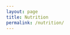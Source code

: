 ```yaml
---
layout: page
title: Nutrition
permalink: /nutrition/
---
```


<div class="content">
    <!--
        <dt data-lang=""><a href="" title=""></a></dt>

        <dt></dt>
        <dd>
            <ol>
                <li data-lang=""><a href="" title=""></a></li>
            </ol>
        </dd>
    -->

    <section class="info-section">
        <h4 class="info-section-title">Diet</h4>
        <dl class="info-section-list">
            <dt data-lang="en"><a href="http://ultimatepaleoguide.com/guide/">The Ultimate Paleo Diet Guide</a></dt>
            <dt data-lang="pl"><a href="http://rekompozycja.pl/leangains/">Leangains</a></dt>
        </dl>
    </section>

    <section class="info-section">
        <h4 class="info-section-title">Calories</h4>
        <dl class="info-section-list">
            <dt>Meal frequency</dt>
            <dd>
                <ol>
                    <li data-lang="en"><a href="http://www.bodyrecomposition.com/research-review/meal-frequency-and-energy-balance-research-review.html/">Meal Frequency and Energy Balance</a></li>
                    <li data-lang="en"><a href="http://www.ncbi.nlm.nih.gov/pubmed/9155494">Meal frequency and energy balance</a></li>
                    <li data-lang="en"><a href="http://www.ncbi.nlm.nih.gov/pubmed/19943985">Increased meal frequency does not promote greater weight loss in subjects who were prescribed an 8-week equi-energetic energy-restricted diet.</a></li>
                    <li data-lang="en"><a href="http://www.ncbi.nlm.nih.gov/pubmed/8399092">Effect of the pattern of food intake on human energy metabolism.</a></li>
                </ol>
            </dd>

            <dt data-lang="en"><a href="http://evidencemag.com/why-calories-count/">Why calories count</a></dt>
        </dl>
    </section>

    <section class="info-section">
        <h4 class="info-section-title">Macronutrients</h4>
        <dl class="info-section-list">
            <dt>Protein intake</dt>
            <dd>
                <ol>
                    <li data-lang="en"><a href="http://suppversity.blogspot.mx/2013/06/evidence-from-metabolic-ward-16-24gkg.html">Evidence From the Metabolic Ward: 1.6-2.4g/kg Protein Turn Short Term Weight Loss Intervention into a Fat Loss Diet</a></li>
                    <li data-lang="en"><a href="http://bayesianbodybuilding.com/the-myth-of-1glb-optimal-protein-intake-for-bodybuilders">The Myth of 1 g/lb: Optimal Protein Intake for Bodybuilders</a></li>
                    <li data-lang="en"><a href="http://www.researchgate.net/publication/257350851_A_Systematic_Review_of_Dietary_Protein_During_Caloric_Restriction_in_Resistance_Trained_Lean_Athletes_A_Case_for_Higher_Intakes">A Systematic Review of Dietary Protein During Caloric Restriction in Resistance Trained Lean Athletes: A Case for Higher Intakes.</a></li>
                </ol>
            </dd>

            <dt>Protein role in weight loss</dt>
            <dd>
                <ol>
                    <li data-lang="en"><a href="http://www.ncbi.nlm.nih.gov/pubmed/23107521">Dietary protein - its role in satiety, energetics, weight loss and health.</a></li>
                    <li data-lang="en"><a href="http://www.ncbi.nlm.nih.gov/pubmed/25644344">Whey Protein Supplementation Preserves Postprandial Myofibrillar Protein Synthesis during Short-Term Energy Restriction in Overweight and Obese Adults.</a></li>
                    <li data-lang="en"><a href="http://www.ncbi.nlm.nih.gov/pubmed/25646324">A high whey protein-, leucine-, and vitamin D-enriched supplement preserves muscle mass during intentional weight loss in obese older adults: a double-blind randomized controlled trial.</a></li>
                    <li data-lang="en"><a href="http://www.ncbi.nlm.nih.gov/pubmed/19927027">Increased protein intake reduces lean body mass loss during weight loss in athletes.</a></li>
                    <li data-lang="en"><a href="http://www.ncbi.nlm.nih.gov/pubmed/18769212">Benefits of high-protein weight loss diets: enough evidence for practice?</a></li>
                    <li data-lang="en"><a href="http://www.ncbi.nlm.nih.gov/pubmed/19400750">Dietary protein, weight loss, and weight maintenance.</a></li>
                    <li data-lang="en"><a href="http://www.ncbi.nlm.nih.gov/pmc/articles/PMC2289832/">A whey-protein supplement increases fat loss and spares lean muscle in obese subjects: a randomized human clinical study</a></li>
                    <li data-lang="en"><a href="http://www.ncbi.nlm.nih.gov/pubmed/24528939">Glucose uptake by the brain on chronic high-protein weight-loss diets with either moderate or low amounts of carbohydrate.</a></li>
                    <li data-lang="en"><a href="http://www.ncbi.nlm.nih.gov/pubmed/15051856">Dietary protein impact on glycemic control during weight loss.</a></li>
                    <li data-lang="en"><a href="http://www.ncbi.nlm.nih.gov/pubmed/15941879">Effect of an energy-restricted, high-protein, low-fat diet relative to a conventional high-carbohydrate, low-fat diet on weight loss, body composition, nutritional status, and markers of cardiovascular health in obese women.</a></li>
                    <li data-lang="en"><a href="http://www.ncbi.nlm.nih.gov/pubmed/15788122">Additional protein intake limits weight regain after weight loss in humans.</a></li>
                    <li data-lang="en"><a href="http://www.ncbi.nlm.nih.gov/pubmed/14710168">High protein intake sustains weight maintenance after body weight loss in humans.</a></li>
                    <li data-lang="en"><a href="http://www.ncbi.nlm.nih.gov/pubmed/17299116">Higher protein intake preserves lean mass and satiety with weight loss in pre-obese and obese women.</a></li>
                    <li data-lang="en"><a href="http://www.ncbi.nlm.nih.gov/pubmed/12704402">Effect of a high-protein, energy-restricted diet on weight loss and energy expenditure after weight stabilization in hyperinsulinemic subjects.</a></li>
                    <li data-lang="en"><a href="http://www.ncbi.nlm.nih.gov/pubmed/18175733">Long-term effects of a high-protein weight-loss diet.</a></li>
                    <li data-lang="en"><a href="http://www.ncbi.nlm.nih.gov/pubmed/15466943">The effects of high protein diets on thermogenesis, satiety and weight loss: a critical review.</a></li>
                    <li data-lang="en"><a href="http://www.ncbi.nlm.nih.gov/pubmed/12144197">High-protein weight-loss diets: are they safe and do they work? A review of the experimental and epidemiologic data.</a></li>
                    <li data-lang="en"><a href="http://www.ncbi.nlm.nih.gov/pubmed/18469287">Protein, weight management, and satiety.</a></li>
                    <li data-lang="en"><a href="http://www.ncbi.nlm.nih.gov/pubmed/23592676">Normal vs. high-protein weight loss diets in men: effects on body composition and indices of metabolic syndrome.</a></li>
                    <li data-lang="en"><a href="http://www.ncbi.nlm.nih.gov/pubmed/20578205">Enhanced weight loss with protein-enriched meal replacements in subjects with the metabolic syndrome.</a></li>
                </ol>
            </dd>

            <dt>Alcohol</dt>
            <dd>
                <ol>
                    <li data-lang="en"><a href="http://bayesianbodybuilding.com/science-binge-drinking/">The science of binge drinking: 7 Tips to get wasted without wasting your gains</a></li>
                </ol>
            </dd>

            <dt data-lang="en"><a href="http://bayesianbodybuilding.com/carbs-vs-fat-research-update/">Carbs vs. fat research</a></dt>
            <dt data-lang="en"><a href="http://www.ncbi.nlm.nih.gov/pubmed/19246357">Comparison of weight-loss diets with different compositions of fat, protein, and carbohydrates.</a></dt>
            <dt data-lang="en"><a href="http://muscleevo.net/should-you-eat-carbs-and-fat-together/">Should You Eat Carbs and Fat Together?</a></dt>
        </dl>
    </section>

    <section class="info-section">
        <h4 class="info-section-title">Supplements</h4>
        <dl class="info-section-list">
            <dt>Creatine</dt>
            <dd>
                <ol>
                    <li data-lang="en"><a href="http://www.aworkoutroutine.com/taking-creatine/">The Ultimate Guide To Taking Creatine</a></li>
                </ol>
            </dd>

            <dt data-lang="en"><a href="http://www.ncbi.nlm.nih.gov/pubmed/17136944">Effect of creatine and beta-alanine supplementation on performance and endocrine responses in strength/power athletes.</a></dt>
        </dl>
    </section>

    <section class="info-section">
        <h4 class="info-section-title">Food</h4>
        <dl class="info-section-list">
            <dt>Artificial Sweeteners and Insulin Changes</dt>
            <dd>
                <ol>
                    <li data-lang="en"><a href="http://examine.com/faq/do-artificial-sweeteners-spike-insulin.html">Do artificial sweeteners spike insulin?</a></li>
                    <li data-lang="en"><a href="http://www.ncbi.nlm.nih.gov/pmc/articles/PMC2782974/">Ingestion of Diet Soda Before a Glucose Load Augments Glucagon-Like Peptide-1 Secretion</a></li>
                    <li data-lang="en"><a href="http://propanefitness.com/does-acesulfame-k-spike-insulin/">Does Acesulfame K Spike Insulin?</a></li>
                    <li data-lang="en"><a href="http://www.marksdailyapple.com/artificial-sweeteners-insulin/">Do Artificial Sweeteners Cause an Insulin Spike</a></li>
                </ol>
            </dd>

            <dt>Brown rice</dt>
            <dd>
                <ol>
                    <li data-lang="en"><a href="http://www.ncbi.nlm.nih.gov/pubmed/9302338">Comparison of the nutritional value between brown rice and white rice</a></li>
                    <li data-lang="en"><a href="http://www.ncbi.nlm.nih.gov/pubmed/2822877">Effects of brown rice on apparent digestibility and balance of nutrients in young men on low protein diets</a></li>
                </ol>
            </dd>
        </dl>
    </section>

    <section class="info-section">
        <h4 class="info-section-title">Health</h4>
        <dl class="info-section-list">
            <dt>Cholesterol</dt>
            <dd>
                <ol>
                    <li data-lang="en"><a href="http://caloriesproper.com/lipid-hypothesis-2-0-eat-butter/">Lipid Hypothesis 2.0: Eat Butter</a></li>
                </ol>
            </dd>
        </dl>
    </section>

    <section class="info-section">
        <h4 class="info-section-title">Weight loss</h4>
        <dl class="info-section-list">
            <dt>Starvation mode</dt>
            <dd>
                <ol>
                    <li data-lang="en"><a href="http://www.aworkoutroutine.com/starvation-mode/">Starvation Mode: Is It A Myth? Is It Real? Is Your Body In It Right Now?</a></li>
                    <li data-lang="en"><a href="http://www.nowloss.com/starvation-mode-myth.htm">Starvation Mode Myth</a></li>
                </ol>
            </dd>

            <dt>Very Low Calories Diet (VLCD)</dt>
            <dd>
                <ol>
                    <li data-lang="en"><a href="http://www.ncbi.nlm.nih.gov/m/pubmed/10204826/">Effects of resistance vs. aerobic training combined with an 800 calorie liquid diet on lean body mass and resting metabolic rate.</a></li>
                </ol>
            </dd>
            
            <dl class="info-section-list">
                <dt data-lang="en"><a href="http://bretcontreras.com/eat-lift-and-condition-to-lose-fat-and-maintain-muscle/">Eat, Lift, and Condition to Lose Fat and Maintain Muscle</a></dt>
            </dl>
        </dl>
    </section>

    <section class="info-section">
        <h4 class="info-section-title">Muscle gain</h4>
        <dl class="info-section-list">
            <dt>To bulk? or not to bulk?</dt>
            <dd>
                <ol>
                    <li data-lang="en"><a href="http://www.t-nation.com/diet-fat-loss/bulking-diet-delusion">The Bulking Diet Delusion</a></li>
                </ol>
            </dd>
        </dl>
    </section>

    <section class="info-section">
        <h4 class="info-section-title">Cooking recipes</h4>
        <dl class="info-section-list">
            <dt data-lang="en"><a href="http://proteinpow.com/">Protein Pow | The World&#039;s Best Protein Powder Recipes</a></dt>
        </dl>
    </section>

    <section class="info-section">
        <h4 class="info-section-title">Other resources</h4>
        <dl class="info-section-list">
            <dt data-lang="en"><a href="http://exrx.net">ExRx.net (Exercise Prescription on the Internet)</a></dt>
            <dt data-lang="en"><a href="http://examine.com/">Independent Analysis on Supplements &amp; Nutrition | Examine.com</a></dt>
            <dt data-lang="en"><a href="http://simplesciencefitness.com/">Simple Science Fitness. Burn Fat. Build Muscle. Be Healthy.</a></dt>
            <dt data-lang="en"><a href="http://bayesianbodybuilding.com/">Bayesian Bodybuilding</a></dt>
            <dt data-lang="en"><a href="http://www.bodyrecomposition.com/">Bodyrecomposition</a></dt>
            <dt data-lang="en"><a href="http://rippedbody.jp/">RippedBody.jp | No Nonsense Diet &amp; Training Guides</a></dt>
            <dt data-lang="en"><a href="http://www.leangains.com/">Intermittent fasting diet for fat loss, muscle gain and health</a></dt>
            <dt data-lang="pl"><a href="http://www.fiteligent.pl/">Fiteligent</a></dt>
            <dt data-lang="pl"><a href="http://rekompozycja.pl/">Rekompozycja</a></dt>
        </dl>
    </section>
</div>

